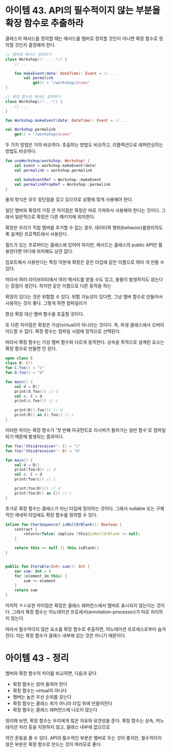 # 아이템 43. API의 필수적이지 않는 부분을 확장 함수로 추출하라

클래스의 메서드를 정의할 때는 메서드를 멤버로 정의할 것인지 아니면 확장 함수로 정의할 것인지 결정해야 한다.

```kotlin
// 멤버로 메서드 정의하기
class Workshop(/* ... */) {
    // ...

    fun makeEvent(date: DateTime): Event = // ...
        val permalink
            get() = "/workshop/$name"
}

// 확장 함수로 메서드 정의하기
class Workshop(/*...*/) {
    // ...
}

fun Workshop.makeEvent(date: DateTime): Event = // ...

val Workshop.permalink
    get() = "/workshop/$name"
```

두 가지 방법은 거의 비슷하다. 호출하는 방법도 비슷하고, 리플렉션으로 레퍼런싱하는 방법도 비슷하다.

```kotlin
fun useWorkshop(workshop: Workshop) {
    val event = workshop.makeEvent(date)
    val permalink = workshop.permalink

    val makeEventRef = Workshop::makeEvent
    val permalinkPropRef = Workshop::permalink
}
```

둘의 방식은 모두 장단점을 갖고 있으므로 상황에 맞게 사용해야 한다. 

일단 멤버와 확장의 가장 큰 차이점은 확장은 따로 가져와서 사용해야 한다는 것이다. 그래서 일반적으로 확장은 다른 패키지에 위치한다.

확장은 우리가 직접 멤버를 추가할 수 없는 경우, 데이터와 행위(behavior)를분리하도록 설계된 프로젝트에서 사용된다. 

필드가 있는 프로퍼티는 클래스에 있어야 하지만, 메서드는 클래스의 public API만 활용한다면 어디에 위치해도 상관 없다.

임포트해서 사용한다는 특징 덕분에 확장은 같은 타입에 같은 이름으로 여러 개 만들 수 있다.

따라서 여러 라이브러리에서 여러 메서드를 받을 수도 있고, 충돌이 발생하지도 않는다는 장점이 생긴다. 하지만 같은 이름으로 다른 동작을 하는

확장이 있다는 것은 위험할 수 있다. 위험 가능성이 있다면, 그냥 멤버 함수로 만들어서 사용하는 것이 좋다. 그렇게 하면 컴파일러가

항상 확장 대신 멤버 함수를 호출할 것이다.

또 다른 차이점은 확장은 가상(virtual)이 아니라는 것이다. 즉, 파생 클래스에서 오버라이드할 수 없다. 확장 함수는 컴파일 시점에 정적으로 선택된다.

따라서 확장 함수는 가상 멤버 함수와 다르게 동작한다. 상속을 목적으로 설계된 요소는 확장 함수로 만들면 안 된다.

```kotlin
open class C
class D: C()
fun C.foo() = "c"
fun D.foo() = "d"

fun main() {
    val d = D()
    print(d.foo()) // d
    val c: C = d
    print(c.foo()) // c

    print(D().foo()) // d
    print(D() as C).foo() // c
}
```

이러한 차이는 확장 함수가 '첫 번째 아규먼트로 리시버가 들어가는 일반 함수'로 컴파일되기 때문에 발생되는 결과이다.

```kotlin
fun foo('this$receiver': C) = "c"
fun foo('this$receiver': D) = "d"

fun main() {
    val d = D()
    print(foo(d)) // d
    val c: C = d
    print(foo(c)) // c

    print(foo(D())) // d
    print(foo(D() as C)) // c
}
```

추가로 확장 함수는 클래스가 아닌 타입에 정의하는 것이다. 그래서 nullable 또는 구체적인 제네릭 타입에도 확장 함수를 정의할 수 있다.

```kotlin
inline fun CharSequence?.isNullOrBlank(): Boolean {
    contract {
        returns(false) implies (this@isNullOrBlank != null)
    }

    return this == null || this.isBlank()
}


public fun Iterable<Int>.sum(): Int {
    var sum: Int = 0
    for (element in this) {
        sum += element
    }
    return sum
}
```

마지막 ㅈㅇ요한 차이점은 확장은 클래스 레퍼런스에서 멤버로 표시되지 않는다는 것이다. 그래서 확장 함수는 어노테이션 프로세서(annotation-processor)가 따로 처리하지 않는다.

따라서 필수적이지 않은 요소를 확장 함수로 추출하면, 어노테이션 프로세스로부터 숨겨진다. 이는 확장 함수가 클래스 내부에 있는 것은 아니기 때문이다.

# 아이템 43 - 정리
멤버와 확장 함수의 차이를 비교하면, 다음과 같다
- 확장 함수는 읽어 들여야 한다
- 확장 함수는 virtual이 아니다
- 멤버는 높은 우선 순위를 갖는다
- 확장 함수는 클래스 위가 아니라 타입 위에 만들어진다
- 확장 함수는 클래스 레퍼런스에 나오지 않는다

정리해 보면, 확장 함수는 우리에게 많은 자유와 유연성을 준다. 확장 함수는 상속, 어노테이션 처리 등을 지원하지 않고, 클래스 내부에 없으므로 

약간 혼동을 줄 수 있다. API의 핋수적인 부분은 멤버로 두는 것이 좋지만, 필수적이지 않은 부분은 확장 함수로 만드는 것이 여러모로 좋다.
